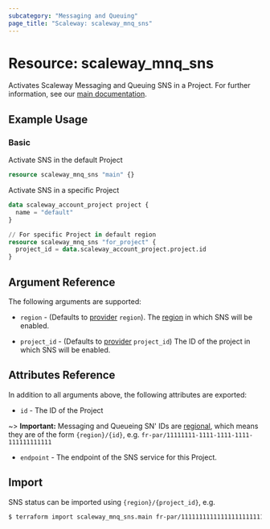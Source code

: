 ```yaml
---
subcategory: "Messaging and Queuing"
page_title: "Scaleway: scaleway_mnq_sns"
---
```


# Resource: scaleway_mnq_sns

Activates Scaleway Messaging and Queuing SNS in a Project.
For further information, see
our [main documentation](https://www.scaleway.com/en/docs/serverless/messaging/reference-content/sns-overview/).

## Example Usage

### Basic

Activate SNS in the default Project

```terraform
resource scaleway_mnq_sns "main" {}
```

Activate SNS in a specific Project

```terraform
data scaleway_account_project project {
  name = "default"
}

// For specific Project in default region
resource scaleway_mnq_sns "for_project" {
  project_id = data.scaleway_account_project.project.id
}
```

## Argument Reference

The following arguments are supported:


- `region` - (Defaults to [provider](../index.mds#arguments-reference) `region`). The [region](../guides/regions_and_zones.md#regions)
  in which SNS will be enabled.

- `project_id` - (Defaults to [provider](../index.mds#arguments-reference) `project_id`) The ID of the project in which SNS will be enabled.


## Attributes Reference

In addition to all arguments above, the following attributes are exported:

- `id` - The ID of the Project

~> **Important:** Messaging and Queueing SN' IDs are [regional](../guides/regions_and_zones.md#resource-ids), which means they are of the form `{region}/{id}`, e.g. `fr-par/11111111-1111-1111-1111-111111111111`

- `endpoint` - The endpoint of the SNS service for this Project.

## Import

SNS status can be imported using `{region}/{project_id}`, e.g.

```bash
$ terraform import scaleway_mnq_sns.main fr-par/11111111111111111111111111111111
```
